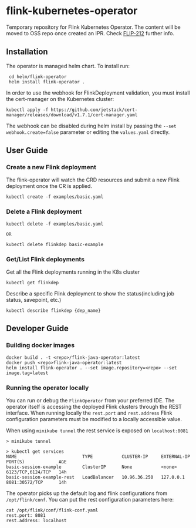 # flink-kubernetes-operator
Temporary repository for Flink Kubernetes Operator. The content will be moved to OSS repo once created an IPR. Check [FLIP-212](https://cwiki.apache.org/confluence/display/FLINK/FLIP-212%3A+Introduce+Flink+Kubernetes+Operator) further info.

## Installation

The operator is managed helm chart. To install run:
```
 cd helm/flink-operator
 helm install flink-operator .
```

In order to use the webhook for FlinkDeployment validation, you must install the cert-manager on the Kubernetes cluster:
```
kubectl apply -f https://github.com/jetstack/cert-manager/releases/download/v1.7.1/cert-manager.yaml
```

The webhook can be disabled during helm install by passing the `--set webhook.create=false` parameter or editing the `values.yaml` directly.

## User Guide
### Create a new Flink deployment
The flink-operator will watch the CRD resources and submit a new Flink deployment once the CR is applied.
```
kubectl create -f examples/basic.yaml
```

### Delete a Flink deployment
```
kubectl delete -f examples/basic.yaml

OR

kubectl delete flinkdep basic-example
```

### Get/List Flink deployments
Get all the Flink deployments running in the K8s cluster
```
kubectl get flinkdep
```
Describe a specific Flink deployment to show the status(including job status, savepoint, etc.)
```
kubectl describe flinkdep {dep_name}
```
## Developer Guide

### Building docker images
```
docker build . -t <repo>/flink-java-operator:latest
docker push <repo>flink-java-operator:latest
helm install flink-operator . --set image.repository=<repo> --set image.tag=latest
```
### Running the operator locally
You can run or debug the `FlinkOperator` from your preferred IDE. The operator itself is accessing the deployed Flink clusters through the REST interface. When running locally the `rest.port` and `rest.address` Flink configuration parameters must be modified to a locally accessible value.

When using `minikube tunnel` the rest service is exposed on `localhost:8081`
```
> minikube tunnel

> kubectl get services
NAME                         TYPE           CLUSTER-IP     EXTERNAL-IP   PORT(S)             AGE
basic-session-example        ClusterIP      None           <none>        6123/TCP,6124/TCP   14h
basic-session-example-rest   LoadBalancer   10.96.36.250   127.0.0.1     8081:30572/TCP      14h
```
The operator picks up the default log and flink configurations from `/opt/flink/conf`. You can put the rest configuration parameters here:
```
cat /opt/flink/conf/flink-conf.yaml
rest.port: 8081
rest.address: localhost
```

